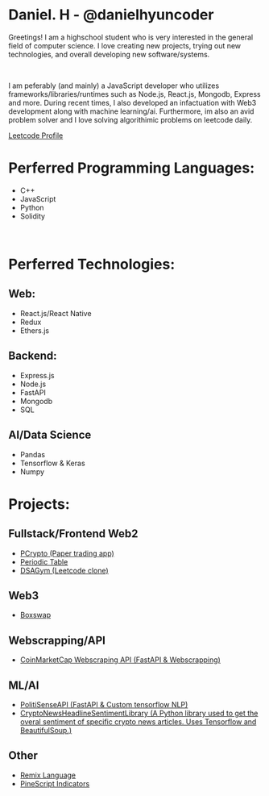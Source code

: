 <h1 color="blue">Daniel. H - @danielhyuncoder</h1>
<p>
  Greetings! I am a highschool student who is very interested in the general field of computer science. I love creating new projects, trying out new technologies, and overall developing new software/systems.
</p>
<br />
<p>
   I am peferably (and mainly) a JavaScript developer who utilizes frameworks/libraries/runtimes such as Node.js, React.js, Mongodb, Express and more. During recent times, I also developed an infactuation with Web3 development along with machine learning/ai. Furthermore, im also an avid problem solver and I love solving algorithimic problems on leetcode daily.
</p>
<p><a href="https://leetcode.com/DanCodesJS/">Leetcode Profile</a></p>
<h1>Perferred Programming Languages: </h1>
<ul>
  <li>C++</li>
  <li>JavaScript</li>
  <li>Python</li>
  <li>Solidity</li>
</ul>
<br/>
<h1>Perferred Technologies: </h1>
<h2>Web: </h2>
<ul>
  <li>React.js/React Native</li>
  <li>Redux</li>
  <li>Ethers.js</li>
</ul>
<h2>Backend: </h2>
<ul>
  <li>Express.js</li>
  <li>Node.js</li>
  <li>FastAPI</li>
  <li>Mongodb</li>
  <li>SQL</li>
</ul>
<h2>AI/Data Science</h2>
<ul>
  <li>Pandas</li>
  <li>Tensorflow & Keras</li>
  <li>Numpy</li>
</ul>
<h1>Projects:</h1>
<h2>Fullstack/Frontend Web2</h2>
<ul>
  <li><a href="https://github.com/danielhyuncoder/papertradercrypto">PCrypto (Paper trading app)</a></li>
  <li><a href="https://github.com/danielhyuncoder/periodic-table">Periodic Table</a></li>
   <li><a href="https://github.com/danielhyuncoder/DSAGym/tree/master">DSAGym (Leetcode clone)</a></li>
</ul>
<h2>Web3</h2>
<ul>
  <li><a href="https://github.com/danielhyuncoder/BoxSwap">Boxswap</a></li>
</ul>
<h2>Webscrapping/API</h2>
<ul>
  <li><a href="https://github.com/danielhyuncoder/coinmarketcapwebscrapper">CoinMarketCap Webscraping API (FastAPI & Webscrapping)</a></li>
</ul>
<h2>ML/AI</h2>
<ul>
  <li><a href="https://github.com/danielhyuncoder/PolitiSenseAPI/tree/main">PolitiSenseAPI (FastAPI & Custom tensorflow NLP)</a></li>
  <li><a href="https://github.com/danielhyuncoder/CryptoNewsHeadlineSentimentLibrary">CryptoNewsHeadlineSentimentLibrary (A Python library used to get the overal sentiment of specific crypto news articles. Uses Tensorflow and BeautifulSoup.)</a></li>
</ul>
<h2>Other</h2> 
<ul>
  <li><a href="https://github.com/danielhyuncoder/RemixProgrammingLanguage">Remix Language</a></li>
  <li><a href="https://github.com/danielhyuncoder/PineScriptStrategiesAndIndicators/tree/main">PineScript Indicators</a></li>
</ul>
<!--
**danielhyuncoder/danielhyuncoder** is a ✨ _special_ ✨ repository because its `README.md` (this file) appears on your GitHub profile.

Here are some ideas to get you started:

- 🔭 I’m currently working on ...
- 🌱 I’m currently learning ...
- 👯 I’m looking to collaborate on ...
- 🤔 I’m looking for help with ...
- 💬 Ask me about ...
- 📫 How to reach me: ...
- 😄 Pronouns: ...
- ⚡ Fun fact: ...
-->
